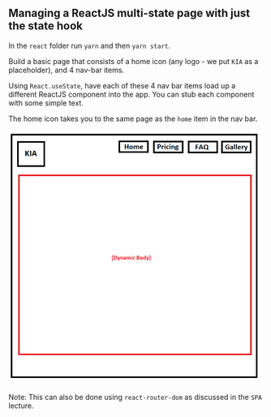 ## Managing a ReactJS multi-state page with just the state hook

In the `react` folder run `yarn` and then `yarn start`.

Build a basic page that consists of a home icon (any logo - we put `KIA` as a placeholder), and 4 nav-bar items.

Using `React.useState`, have each of these 4 nav bar items load up a different ReactJS component into the app. You can stub each component with some simple text.

The home icon takes you to the same page as the `home` item in the nav bar.

![](image.png)

Note: This can also be done using `react-router-dom` as discussed in the `SPA` lecture.
